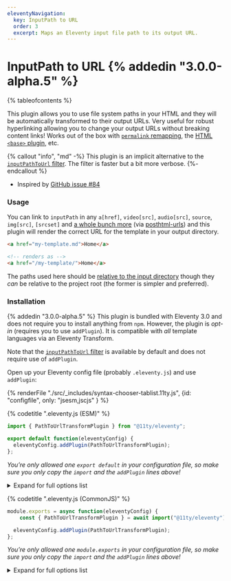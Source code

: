 ```yaml
---
eleventyNavigation:
  key: InputPath to URL
  order: 3
  excerpt: Maps an Eleventy input file path to its output URL.
---
```

# InputPath to URL {% addedin "3.0.0-alpha.5" %}

{% tableofcontents %}

This plugin allows you to use file system paths in your HTML and they will be automatically transformed to their output URLs. Very useful for robust hyperlinking allowing you to change your output URLs without breaking content links! Works out of the box with [`permalink` remapping](/docs/permalinks/), the [HTML `<base>` plugin](/docs/plugins/html-base/), etc.

{% callout "info", "md" -%}
This plugin is an implicit alternative to the [`inputPathToUrl` filter](/docs/filters/inputpath-to-url/). The filter is faster but a bit more verbose.
{%- endcallout %}

* Inspired by <a href="https://github.com/11ty/eleventy/issues/84">GitHub issue #84</a>

### Usage

You can link to `inputPath` in any `a[href]`, `video[src]`, `audio[src]`, `source`, `img[src]`, `[srcset]` and [a whole bunch more](https://github.com/posthtml/posthtml-urls/blob/307c91342a211b3f9fb22bc57264bbb31f235fbb/lib/defaultOptions.js) (via [posthtml-urls](https://github.com/posthtml/posthtml-urls)) and this plugin will render the correct URL for the template in your output directory.

```html
<a href="my-template.md">Home</a>

<!-- renders as -->
<a href="/my-template/">Home</a>
```

The paths used here should be [relative to the input directory](/docs/config/#input-directory) though they _can_ be relative to the project root (the former is simpler and preferred).

### Installation

{% addedin "3.0.0-alpha.5" %} This plugin is bundled with Eleventy 3.0 and does not require you to install anything from `npm`. However, the plugin is _opt-in_ (requires you to use `addPlugin`). It is compatible with _all_ template languages via an Eleventy Transform.

Note that the [`inputPathToUrl` filter](/docs/filters/inputpath-to-url/) is available by default and does not require use of `addPlugin`.

Open up your Eleventy config file (probably `.eleventy.js`) and use `addPlugin`:

<is-land on:visible import="/js/seven-minute-tabs.js">
<seven-minute-tabs>
  {% renderFile "./src/_includes/syntax-chooser-tablist.11ty.js", {id: "configfile", only: "jsesm,jscjs" } %}
  <div id="configfile-jsesm" role="tabpanel">

{% codetitle ".eleventy.js (ESM)" %}

```js
import { PathToUrlTransformPlugin } from "@11ty/eleventy";

export default function(eleventyConfig) {
  eleventyConfig.addPlugin(PathToUrlTransformPlugin);
};
```
_You’re only allowed one `export default` in your configuration file, so make sure you only copy the `import` and the `addPlugin` lines above!_

<details class="details-expand-bg">
<summary>Expand for full options list</summary>

{% codetitle ".eleventy.js (ESM)" %}

```js
import { PathToUrlTransformPlugin } from "@11ty/eleventy";

export default function(eleventyConfig) {
  eleventyConfig.addPlugin(PathToUrlTransformPlugin, {
		// Comma separated list of outputPath file extensions to apply the transform
		extensions: "html",
	});
};
```

* Read more about [Transform outputPaths](/docs/config/#transforms).

</details>

  </div>
  <div id="configfile-jscjs" role="tabpanel">

{% codetitle ".eleventy.js (CommonJS)" %}

```js
module.exports = async function(eleventyConfig) {
	const { PathToUrlTransformPlugin } = await import("@11ty/eleventy");

  eleventyConfig.addPlugin(PathToUrlTransformPlugin);
};
```
_You’re only allowed one `module.exports` in your configuration file, so make sure you only copy the `import` and the `addPlugin` lines above!_

<details class="details-expand-bg">
<summary>Expand for full options list</summary>

{% codetitle ".eleventy.js (CommonJS)" %}

```js
module.exports = async function(eleventyConfig) {
	const { PathToUrlTransformPlugin } = await import("@11ty/eleventy");

  eleventyConfig.addPlugin(PathToUrlTransformPlugin, {
		// Comma separated list of outputPath file extensions to apply the transform
		extensions: "html",
	});
};
```

* Read more about [Transform outputPaths](/docs/config/#transforms).

</details>

  </div>
</seven-minute-tabs>
</is-land>
